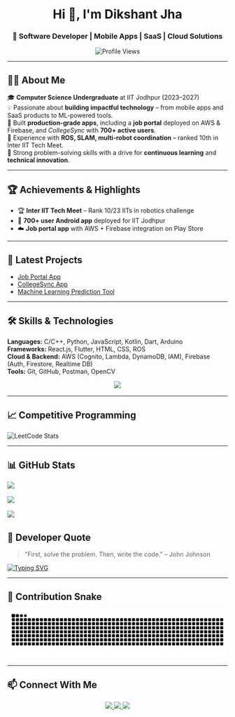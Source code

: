 <!-- Header -->
<h1 align="center">Hi 👋, I'm Dikshant Jha</h1>
<h3 align="center">🚀 Software Developer | Mobile Apps | SaaS | Cloud Solutions</h3>

<p align="center">
  <img src="https://komarev.com/ghpvc/?username=coderrdikshant&label=Profile%20Views&color=0e75b6&style=flat" alt="Profile Views" />
</p>

---

## 👨‍💻 About Me

🎓 **Computer Science Undergraduate** at IIT Jodhpur (2023–2027)  
💡 Passionate about **building impactful technology** – from mobile apps and SaaS products to ML-powered tools.  
📱 Built **production-grade apps**, including a **job portal** deployed on AWS & Firebase, and *CollegeSync* with **700+ active users**.  
🤖 Experience with **ROS, SLAM, multi-robot coordination** – ranked 10th in Inter IIT Tech Meet.  
🎯 Strong problem-solving skills with a drive for **continuous learning** and **technical innovation**.

---

## 🏆 Achievements & Highlights

- 🏆 **Inter IIT Tech Meet** – Rank 10/23 IITs in robotics challenge  
- 📱 **700+ user Android app** deployed for IIT Jodhpur  
- ☁️ **Job portal app** with AWS + Firebase integration on Play Store  

---

## 📂 Latest Projects

- [Job Portal App](https://play.google.com/store/apps/details?id=com.vibrantmind.myapp)  
- [CollegeSync App](https://github.com/tashir0605/Education_application_dvtt)  
- [Machine Learning Prediction Tool](https://github.com/coderrDikshant/customer_churn)  

---

## 🛠️ Skills & Technologies

**Languages:** C/C++, Python, JavaScript, Kotlin, Dart, Arduino  
**Frameworks:** React.js, Flutter, HTML, CSS, ROS  
**Cloud & Backend:** AWS (Cognito, Lambda, DynamoDB, IAM), Firebase (Auth, Firestore, Realtime DB)  
**Tools:** Git, GitHub, Postman, OpenCV  

<p align="center">
  <img src="https://skillicons.dev/icons?i=c,cpp,python,java,javascript,typescript,kotlin,dart,react,flutter,html,css,sass,bootstrap,aws,firebase,linux,figma,postman&perline=10" />
</p>

---

## 📈 Competitive Programming

![LeetCode Stats](https://leetcard.jacoblin.cool/mvdikshant?theme=dark&ext=contest)  

---

## 📊 GitHub Stats  

<p align="left">
  <img src="https://github-readme-stats.vercel.app/api/top-langs?username=coderrdikshant&show_icons=true&locale=en&layout=compact&theme=dark" height="150"/>
</p>

<p align="left">
  <img src="https://github-readme-stats.vercel.app/api?username=coderrdikshant&show_icons=true&locale=en&theme=dark" height="150"/>
</p>

<p align="left">
  <img src="https://github-readme-streak-stats.herokuapp.com/?user=coderrdikshant&theme=dark" height="150"/>
</p>


<!-- ## 📊 Coding Activity Graph

[![Dikshant's github activity graph](https://github-readme-activity-graph.vercel.app/graph?username=coderrdikshant&bg_color=ffffff&color=000000&line=1f6feb&point=000000&area=true&hide_border=true)](https://github.com/ashutosh00710/github-readme-activity-graph)

--- -->

## 💬 Developer Quote

> "First, solve the problem. Then, write the code." – John Johnson  

[![Typing SVG](https://readme-typing-svg.herokuapp.com?color=%2336BCF7&lines=Full+Stack+Developer;Mobile+App+Developer;Cloud+Engineer;Always+learning+new+things)](https://git.io/typing-svg)

---

## 🐍 Contribution Snake

![Snake animation](https://raw.githubusercontent.com/coderrDikshant/coderrDikshant/output/github-contribution-grid-snake-dark.svg?v=2)


---

## 📫 Connect With Me

<p align="center">
  <a href="https://linkedin.com/in/dikshant-jha" target="_blank">
    <img src="https://img.shields.io/badge/LinkedIn-%230A66C2.svg?&style=for-the-badge&logo=linkedin&logoColor=white"/>
  </a>
  <a href="https://leetcode.com/u/mvdikshant/" target="_blank">
    <img src="https://img.shields.io/badge/LeetCode-%23FFA116.svg?&style=for-the-badge&logo=leetcode&logoColor=white"/>
  </a>
  <a href="mailto:mvdikshant@gmail.com">
    <img src="https://img.shields.io/badge/Email-D14836.svg?&style=for-the-badge&logo=gmail&logoColor=white"/>
  </a>
</p>
